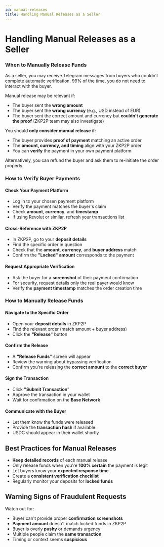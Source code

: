 ```yaml
---
id: manual-releases
title: Handling Manual Releases as a Seller
---
```


# Handling Manual Releases as a Seller

### When to Manually Release Funds

As a seller, you may receive Telegram messages from buyers who couldn't complete automatic verification. 99% of the time, you do not need to interact with the buyer.

Manual release may be relevant if:

- The buyer sent the **wrong amount**
- The buyer sent the **wrong currency** (e.g., USD instead of EUR)
- The buyer sent the correct amount and currency but **couldn't generate the proof** (ZKP2P team may also investigate)

You should **only consider manual release** if:

- The buyer provides **proof of payment** matching an active order
- The **amount, currency, and timing** align with your ZKP2P order
- You can **verify** the payment in your own payment platform

Alternatively, you can refund the buyer and ask them to re-initiate the order properly.

### How to Verify Buyer Payments

#### Check Your Payment Platform

- Log in to your chosen payment platform  
- Verify the payment matches the buyer's claim  
- Check **amount**, **currency**, and **timestamp**  
- If using Revolut or similar, refresh your transactions list  

#### Cross-Reference with ZKP2P

- In ZKP2P, go to your **deposit details**  
- Find the specific order in question  
- Check that the **amount**, **currency**, and **buyer address** match  
- Confirm the **"Locked" amount** corresponds to the payment  

#### Request Appropriate Verification

- Ask the buyer for a **screenshot** of their payment confirmation  
- For security, request details only the real payer would know  
- Verify the **payment timestamp** matches the order creation time  

### How to Manually Release Funds

#### Navigate to the Specific Order

- Open your **deposit details** in ZKP2P  
- Find the relevant order (match amount + buyer address)  
- Click the **"Release"** button  

#### Confirm the Release

- A **"Release Funds"** screen will appear  
- Review the warning about bypassing verification  
- Confirm you're releasing the **correct amount** to the **correct buyer**  

#### Sign the Transaction

- Click **"Submit Transaction"**  
- Approve the transaction in your wallet  
- Wait for confirmation on the **Base Network**  

#### Communicate with the Buyer

- Let them know the funds were released  
- Provide the **transaction hash** if available  
- USDC should appear in their wallet shortly  

## Best Practices for Manual Releases

- **Keep detailed records** of each manual release  
- Only release funds when you're **100% certain** the payment is legit  
- Let buyers know your **expected response time**  
- Create a **consistent verification checklist**  
- Regularly monitor your deposits for **locked funds**  

## Warning Signs of Fraudulent Requests

Watch out for:

- Buyer can't provide proper **confirmation screenshots**  
- **Payment amount** doesn't match locked funds in ZKP2P  
- Buyer is overly **pushy** or demands urgency  
- Multiple people claim the **same transaction**  
- Timing or context seems **suspicious**
